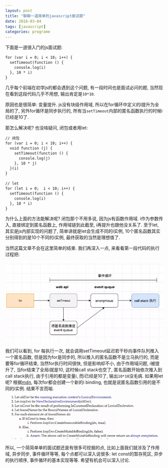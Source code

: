 ```yaml
---
layout: post
title: "聊聊一道简单的javascript面试题"
date: 2018-03-04
tags: [javascript]
categories: programe
---
```


下面是一道很入门的js面试题:

    for (var i = 0; i < 10; i++) {
      setTimeout(function () {
        console.log(i)
      }, 10 * i)
    }


几乎每个前端在初学js的都会遇到这个问题, 有一段时间也是面试必问的题, 当然现在看到这段代码几乎不用想, 输出肯定是`10*10`.

原因也是很简单: 变量提升. js没有块级作用域, 所以在for循环中定义的i提升为全局的了, 另外for循环是同步执行的, 所有当`setTimeout`内部的匿名函数执行的时候i已经是10了.

那怎么解决呢? 也没啥疑问, 闭包或者用let:

    // 闭包
    for (var i = 0; i < 10; i++) {
      void function (j) {
        setTimeout(function () {
          console.log(j)
        }, 10 * j)
      }(i)
    }

    // let
    for (let i = 0;  i < 10; i++) {
      setTimeout(function () {
        console.log(i)
      }, 10 * i)
    }


为什么上面的方法能解决呢? 闭包那个不用多说, 因为js有函数作用域. i作为参数传入, 直接绑定到匿名函数上, 作用域链到此截至, i再提升也跟他没关系了. 至于let, 其实是js内部实现的问题了, 简单讲就是let会生成不同的i实例, 10个匿名函数其实分别得到的是10个不同的i实例, 最终获取的当然是理想值了.

当然这篇文章不会在这里简单的结束. 我们再深入一点, 来看看第一段代码的执行过程把:

![image](/assets/interview_1.jpg)

我们可以看到, for 每执行一次, 就会调用setTimeout延迟若干秒向事件队列推入一个匿名函数, 但是因为for是同步的, 所以推入的匿名函数不是立马执行的, 而是要等for循环结束, 当然for执行时间很快, 但是影响却不小, 由于作用域问题, i被提升了, 当for结束了全局i就是10, 这时候call stack也空了, 匿名函数开始依次推入到call stack执行, 由于引用的都是变量i, 而i已经是10了, 输出`10*10`没毛病. 如果用let呢? 根据[mdn](https://link.juejin.im?target=https%3A%2F%2Fdeveloper.mozilla.org%2Fzh-CN%2Fdocs%2FWeb%2FJavaScript%2FReference%2FStatements%2Flet), 每次for都会创建一个新的i binding, 也就是说匿名函数引用的是不同的i实例. 结果不言而喻.

![image](/assets/interview_2.jpg)

所以, 一个简简单单的面试题还是有很多可挖掘的点, 比如上面我们就涉及了作用域, 异步同步, 事件循环等等, 每个点都可以深入说很多: let const的暂存死区, 异步的执行顺序, 事件循环的基本实现等等. 希望有机会可以深入讨论.

